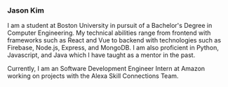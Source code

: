 ### Jason Kim

I am a student at Boston University in pursuit of a Bachelor's Degree in Computer Engineering. My technical abilities range from frontend with frameworks such as React and Vue to backend with technologies such as Firebase, Node.js, Express, and MongoDB. I am also proficient in Python, Javascript, and Java which I have taught as a mentor in the past.

Currently, I am an Software Development Engineer Intern at Amazon working on projects with the Alexa Skill Connections Team.
